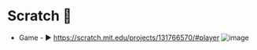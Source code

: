 # Scratch :eyes:

* Game - :arrow_forward: https://scratch.mit.edu/projects/131766570/#player
![image](https://cloud.githubusercontent.com/assets/23387584/20460799/5a10daec-aea5-11e6-87b1-959bb23815af.png)
